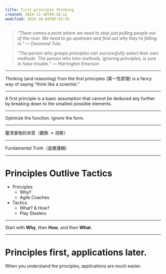 ```yaml
---
title: first-principle thinking
created: 2024-11-18T09:18:12
modified: 2025-10-04T05:43:35
---
```


> _“There comes a point where we need to stop just pulling people out of the river. We need to go upstream and find out why they’re falling in.” — Desmond Tutu_

> _“The person who grasps principles can successfully select their own methods. The person who tries methods, ignoring principles, is sure to have trouble.” — Harrington Emerson_

---

Thinking (and reasoning) from the first principles (第一性原理) is a fancy way of saying “think like a scientist.”

---

A first principle is a basic assumption that cannot be deduced any further by breaking down to the smallest possible elements.

---

Optimize the function. Ignore the form.

---

釐清事物的本質（觀察 → 洞察）

---

Fundamental Truth（底層邏輯）

---

# Principles Outlive Tactics

* Principles
	* Why?
	* Agile Coaches
* Tactics
	* What? \& How?
	* Play Stealers

---

Start with **Why**, then **How**, and then **What**.

---

# Principles first, applications later.

When you understand the principles, applications are much easier.
